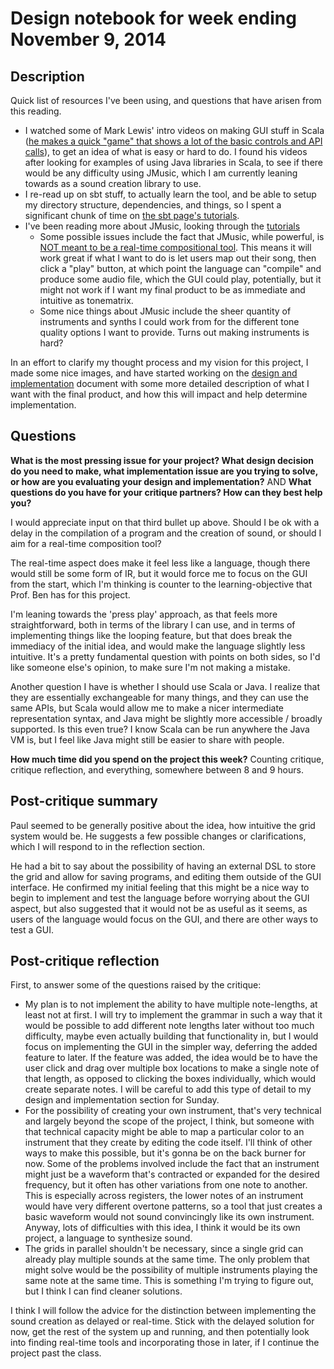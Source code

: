 # Design notebook for week ending November 9, 2014

## Description

Quick list of resources I've been using, and questions that have arisen from this reading.

* I watched some of Mark Lewis' intro videos on making GUI stuff in Scala 
  ([he makes a quick "game" that shows a lot of the basic controls and API calls](https://www.youtube.com/watch?v=AIdBBMVrRLQ)), 
  to get an idea of what is easy or hard to do. I found his videos after 
  looking for examples of using Java libraries in Scala, to see if there would 
  be any difficulty using JMusic, which I am currently leaning towards as a 
  sound creation library to use.
* I re-read up on sbt stuff, to actually learn the tool, and be able to setup 
  my directory structure, dependencies, and things, so I spent a significant 
  chunk of time on [the sbt page's tutorials](http://www.scala-sbt.org/0.13/tutorial/).
* I've been reading more about JMusic, looking through the 
  [tutorials](http://explodingart.com/jmusic/jmtutorial/t1.html)
  * Some possible issues include the fact that JMusic, while powerful, is 
    [NOT meant to be a real-time compositional tool](http://explodingart.com/jmusic/jmtutorial/x22.html). 
    This means it will work great if what I want to do is let users map out 
    their song, then click a "play" button, at which point the language can 
    "compile" and produce some audio file, which the GUI could play, 
    potentially, but it might not work if I want my final product to be as 
    immediate and intuitive as tonematrix.
  * Some nice things about JMusic include the sheer quantity of instruments 
    and synths I could work from for the different tone quality options I want 
    to provide. Turns out making instruments is hard?

In an effort to clarify my thought process and my vision for this project, I 
made some nice images, and have started working on the [design and implementation](https://github.com/cvcal/NoteMatrixWithTonality/blob/master/documents/design_and_implementation.md) 
document with some more detailed description of what I want with the final 
product, and how this will impact and help determine implementation.

## Questions

**What is the most pressing issue for your project? What design decision do
you need to make, what implementation issue are you trying to solve, or how
are you evaluating your design and implementation?** AND **What questions do 
you have for your critique partners? How can they best help you?**

I would appreciate input on that third bullet up above. Should I be ok with a 
delay in the compilation of a program and the creation of sound, or should I 
aim for a real-time composition tool?

The real-time aspect does make it feel less like a language, though there 
would still be some form of IR, but it would force me to focus on the GUI from 
the start, which I'm thinking is counter to the learning-objective that Prof. 
Ben has for this project.

I'm leaning towards the 'press play' approach, as that feels more 
straightforward, both in terms of the library I can use, and in terms of 
implementing things like the looping feature, but that does break the 
immediacy of the initial idea, and would make the language slightly less 
intuitive. It's a pretty fundamental question with points on both sides, so 
I'd like someone else's opinion, to make sure I'm not making a mistake.

Another question I have is whether I should use Scala or Java. I realize that 
they are essentially exchangeable for many things, and they can use the same 
APIs, but Scala would allow me to make a nicer intermediate representation 
syntax, and Java might be slightly more accessible / broadly supported. Is 
this even true? I know Scala can be run anywhere the Java VM is, but I feel 
like Java might still be easier to share with people.



**How much time did you spend on the project this week?**
Counting critique, critique reflection, and everything, somewhere between 8 
and 9 hours.


## Post-critique summary

Paul seemed to be generally positive about the idea, how intuitive the grid
system would be. He suggests a few possible changes or clarifications, which I 
will respond to in the reflection section. 

He had a bit to say about the possibility of having an external DSL to 
store the grid and allow for saving programs, and editing them outside of the 
GUI interface. He confirmed my initial feeling that this might be a nice way
to begin to implement and test the language before worrying about the GUI 
aspect, but also suggested that it would not be as useful as it seems, as users 
of the language would focus on the GUI, and there are other ways to test a GUI.


## Post-critique reflection

First, to answer some of the questions raised by the critique:
* My plan is to not implement the ability to have multiple note-lengths, at 
  least not at first. I will try to implement the grammar in such a way that it 
  would be possible to add different note lengths later without too much 
  difficulty, maybe even actually building that functionality in, but I would 
  focus on implementing the GUI in the simpler way, deferring the added feature 
  to later. If the feature was added, the idea would be to have the user click 
  and drag over multiple box locations to make a single note of that length, as 
  opposed to clicking the boxes individually, which would create separate notes.
  I will be careful to add this type of detail to my design and implementation
  section for Sunday.
* For the possibility of creating your own instrument, that's very technical 
  and largely beyond the scope of the project, I think, but someone with that 
  technical capacity might be able to map a particular color to an instrument 
  that they create by editing the code itself. I'll think of other ways to make
  this possible, but it's gonna be on the back burner for now. Some of the 
  problems involved include the fact that an instrument might just be a
  waveform that's contracted or expanded for the desired frequency, but it 
  often has other variations from one note to another. This is especially 
  across registers, the lower notes of an instrument would have very different 
  overtone patterns, so a tool that just creates a basic waveform would not 
  sound convincingly like its own instrument. Anyway, lots of difficulties with 
  this idea, I think it would be its own project, a language to synthesize 
  sound.
* The grids in parallel shouldn't be necessary, since a single grid can already
  play multiple sounds at the same time. The only problem that might solve 
  would be the possibility of multiple instruments playing the same note at the 
  same time. This is something I'm trying to figure out, but I think I can find 
  cleaner solutions.

I think I will follow the advice for the distinction between implementing the 
sound creation as delayed or real-time. Stick with the delayed solution for 
now, get the rest of the system up and running, and then potentially look into 
finding real-time tools and incorporating those in later, if I continue the 
project past the class.


